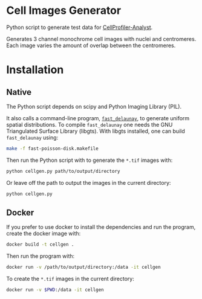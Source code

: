 # Cell Images Generator #

Python script to generate test data for [CellProfiler-Analyst](https://github.com/CellProfiler/CellProfiler-Analyst).

Generates 3 channel monochrome cell images with nuclei and centromeres.
Each image varies the amount of overlap between the centromeres.

# Installation #

## Native ##

The Python script depends on scipy and Python Imaging Library (PIL).

It also calls a command-line program, [`fast_delaunay`](https://github.com/thouis/fast-poisson-disk),
to generate uniform spatial distributions.
To compile `fast_delaunay` one needs the GNU Triangulated Surface Library (libgts).
With libgts installed, one can build `fast_delaunay` using:

``` sh
make -f fast-poisson-disk.makefile
```

Then run the Python script with to generate the `*.tif` images with:

``` sh
python cellgen.py path/to/output/directory
```

Or leave off the path to output the images in the current directory:

``` sh
python cellgen.py
```

## Docker ##

If you prefer to use docker to install the dependencies and run the program,
create the docker image with:

``` sh
docker build -t cellgen .
```

Then run the program with:

``` sh
docker run -v /path/to/output/directory:/data -it cellgen 
```

To create the `*.tif` images in the current directory:

``` sh
docker run -v $PWD:/data -it cellgen 
```
